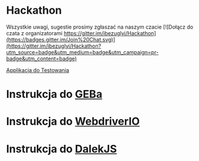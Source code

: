 # Hackathon

Wszystkie uwagi, sugestie prosimy zgłaszać na naszym czacie
[![Dołącz do czata z organizatorami  https://gitter.im/ibezuglyi/Hackathon](https://badges.gitter.im/Join%20Chat.svg)](https://gitter.im/ibezuglyi/Hackathon?utm_source=badge&utm_medium=badge&utm_campaign=pr-badge&utm_content=badge)




[Applikacja do Testowania](https://testarena.pgs-soft.com/)

# Instrukcja do [GEBa](Geb/readme.md)
# Instrukcja do [WebdriverIO](WebdriverIO/readme.md)
# Instrukcja do [DalekJS](DalekJS/readme.md)
